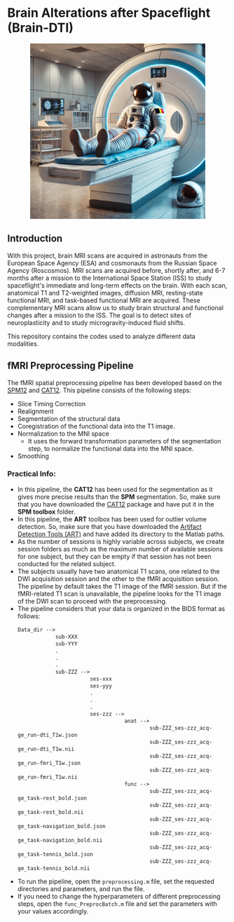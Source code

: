 # Brain Alterations after Spaceflight (Brain-DTI)  

<p align="center">
<img src="img.jpg" alt="" height="400"/>
</p>

## Introduction
With this project, brain MRI scans are acquired in astronauts from the European Space Agency (ESA) and cosmonauts from the Russian Space Agency (Roscosmos). 
MRI scans are acquired before, shortly after, and 6-7 months after a mission to the International Space Station (ISS) to study spaceflight's immediate and long-term effects 
on the brain. With each scan, anatomical T1 and T2-weighted images, diffusion MRI, resting-state functional MRI, and task-based functional MRI are acquired. 
These complementary MRI scans allow us to study brain structural and functional changes after a mission to the ISS. The goal is to detect sites of neuroplasticity 
and to study microgravity-induced fluid shifts.

This repository contains the codes used to analyze different data modalities.

## fMRI Preprocessing Pipeline
The fMRI spatial preprocessing pipeline has been developed based on the [SPM12](https://www.fil.ion.ucl.ac.uk/spm/software/spm12/) and [CAT12](https://neuro-jena.github.io/cat/). 
This pipeline consists of the following steps: 

- Slice Timing Correction 
- Realignment
- Segmentation of the structural data
- Coregistration of the functional data into the T1 image.
- Normalization to the MNI space
  - It uses the forward transformation parameters of the segmentation step, to normalize the functional data into the MNI space. 
- Smoothing 

### Practical Info: 

- In this pipeline, the **CAT12** has been used for the segmentation as it gives more precise results than the **SPM** segmentation. So, make sure that you have downloaded the [CAT12](https://neuro-jena.github.io/cat/) package and have put it in the **SPM toolbox** folder.
- In this pipeline, the **ART** toolbox has been used for outlier volume detection. So, make sure that you have downloaded the [Artifact Detection Tools (ART)](https://www.nitrc.org/projects/artifact_detect/) and have added its directory to the Matlab paths.
- As the number of sessions is highly variable across subjects, we create session folders as much as the maximum number of available sessions for one subject,
but they can be empty if that session has not been conducted for the related subject.  
- The subjects usually have two anatomical T1 scans, one related to the DWI acquisition session and the other to the fMRI acquisition session. The pipeline by default takes
the T1 image of the fMRI session. But if the fMRI-related T1 scan is unavailable, the pipeline looks for the T1 image of the DWI scan to proceed with the preprocessing.     
- The pipeline considers that your data is organized in the BIDS format as follows:
  ```
  Data_dir -->
              sub-XXX
              sub-YYY
              .
              .
              .
              sub-ZZZ -->
                         ses-xxx
                         ses-yyy
                         .
                         .
                         .
                         ses-zzz -->
                                    anat -->
                                            sub-ZZZ_ses-zzz_acq-ge_run-dti_T1w.json
                                            sub-ZZZ_ses-zzz_acq-ge_run-dti_T1w.nii
                                            sub-ZZZ_ses-zzz_acq-ge_run-fmri_T1w.json
                                            sub-ZZZ_ses-zzz_acq-ge_run-fmri_T1w.nii
                                    func -->
                                            sub-ZZZ_ses-zzz_acq-ge_task-rest_bold.json
                                            sub-ZZZ_ses-zzz_acq-ge_task-rest_bold.nii
                                            sub-ZZZ_ses-zzz_acq-ge_task-navigation_bold.json
                                            sub-ZZZ_ses-zzz_acq-ge_task-navigation_bold.nii
                                            sub-ZZZ_ses-zzz_acq-ge_task-tennis_bold.json
                                            sub-ZZZ_ses-zzz_acq-ge_task-tennis_bold.nii
  ```
- To run the pipeline, open the `preprocessing.m` file, set the requested directories and parameters, and run the file.
- If you need to change the hyperparameters of different preprocessing steps, open the `func_PreprocBatch.m` file and set the parameters with your values accordingly.
